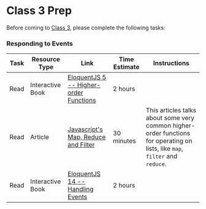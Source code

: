 
# Class 3 Prep

Before coming to [Class 3](../class3), please complete the following tasks:

### Responding to Events

Task | Resource Type | Link | Time Estimate | Instructions
-----|---------------|------|---------------|-------------
Read | Interactive Book | [EloquentJS 5 -- Higher-order Functions][eloquent5] | 2 hours |
Read | Article | [Javascript's Map, Reduce and Filter][map-reduce-filter] | 30 minutes | This articles talks about some very common higher-order functions for operating on lists, like `map`, `filter` and `reduce`.
Read | Interactive Book | [EloquentJS 14 -- Handling Events][eloquent14] | 2 hours |


[eloquent5]: http://eloquentjavascript.net/05_higher_order.html
[map-reduce-filter]: https://danmartensen.svbtle.com/javascripts-map-reduce-and-filter
[eloquent14]: http://eloquentjavascript.net/14_event.html
